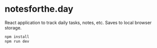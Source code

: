 # notesforthe.day

React application to track daily tasks, notes, etc. Saves to local browser storage.

```bash
npm install
npm run dev
```
